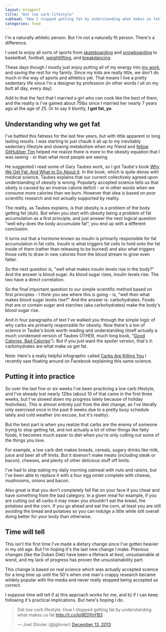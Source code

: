 ```yaml
---
layout: blogpost
title: "Dat low carb lifestyle"
subhead: "How I stopped getting fat by understanding what makes us fat"
categories: food
---
```


I'm a naturally athletic person. But I'm not a naturally fit person. There's a difference.

I used to enjoy all sorts of sports from [skateboarding](/post-images/kgrind.jpg) and [snowboarding](/post-images/boyceparkrail.jpg) to basketball, football, [weightlifting](/post-images/joel-sean-lu-gym.jpg), and [breakdancing](/post-images/bboy-jag.jpg).

These days though I mostly just enjoy putting all of my energy into [my work](http://github.com/jglovier), and saving the rest for my family. Since my kids are really little, we don't do much in the way of sports and athletics yet. That means I live a pretty sedentary life since I'm a designer by profession (in other words I sit on my butt all day, every day).

Add to that the fact that I married a girl who can cook like the best of them, and the reality is I've gained about 75lbs since I married her nearly 7 years ago at the age of 25. Or to say it bluntly, **I got fat, yo**.

## Understanding why we get fat

I've battled this fatness for the last few years, but with little apparent or long lasting results. I was starting to just chaulk it all up to my inevitably sedentary lifestyle and slowing metabolism when my friend and [fellow GitHubber Tim](https://twitter.com/tlberglund) helped me realize there is more to the obesity equation that I was seeing - or than what most people are seeing.

He suggested I read some of Gary Taubes work, so I got Taube's book [Why We Get Fat: And What to Do About It](http://www.audible.com/pd/Nonfiction/Why-We-Get-Fat-Audiobook/B004D5K512/ref=a_search_c4_1_1_srTtl?qid=1386951919&sr=1-1). In the book, which is quite dense with medical science, Taubes explains that our current collectively agreed upon understanding of obesity is wrong. Popularly accepted science tells us that obsity is caused by an inverse calorie deficit - or in other words when we consume more calories than we burn. However that idea is based on poor scientific research and not actually supported by reality.

The reality, as Taubes explains, is that obesity is a problem of the body getting fat (duh). But when you start with obesity being a problem of fat accumulation as a first principle, and just answer the next logical question "well why does the body accumulate fat", you end up with a different conclusion.

It turns out that a hormone known as insulin is primarily responsible for fat accumulation in fat cells. Insulin is what triggers fat cells to hold onto the fat inside of them (rather than releasing to be burned) and also what triggers those cells to draw in new calories from the blood stream to grow even fatter.

So the next question is, "well what makes insulin levels rise in the body?" And the answer is blood sugar. As blood sugar rises, insulin levels rise. The two have a direct correlation.

So the final important question to our simple scientific method based on first principles - I think you see where this is going - is, "well then what makes blood sugar levels rise?" And the answer is: carbohydrates. Foods that are or contain sugar and starches (aka carbohydrates) make the body's blood sugar rise.

And in four paragraphs of text I've walked you through the simple logic of why carbs are primarily responsible for obesity. Now there's a ton of science in Taube's book worth reading and understanding (itself actually a much condensed version of Taubes OTHER, much long book, "[Good Calories, Bad Calories](http://www.audible.com/pd/Health-Fitness/Good-Calories-Bad-Calories-Audiobook/B005EMIOZW/ref=a_search_c4_1_1_srTtl?qid=1386952848&sr=1-1)"). But if you just want the spoiler version, that's it: carbohydrates are what make us get fat.

Note: Here's a really helpful infographic called [Carbs Are Killing You](/post-images/Carbs_Are_Killing_You.png) I recently saw floating around on Facebook explaining this same science.

## Putting it into practice

So over the last five or six weeks I've been practicing a low carb lifestyle, and I've already lost nearly 12lbs (about 10 of that came in the first three weeks, but I've slowed down my progress lately because of holiday festivities). This is almost entirely just from the diet change, as I've literally only exercised once in the past 6 weeks due to a pretty busy schedule lately and cold weather (no excuse, but it's reality).

But the best part is when you realize that carbs are the enemy of someone trying to stop getting fat, and not actually a lot of other things like fatty foods, it becomes much easier to diet when you're only cutting out some of the things you love.

For example, a low carb diet makes breads, cereals, sugary drinks like milk, juice and beer all off limits. But it doensn't make meats (including steak or bacon), cheeses, and plenty of other delicious stuff off limits.

I've had to stop eating my daily morning oatmeal with nuts and raisins, but I've been able to replace it with a four egg omlet complete with cheese, mushrooms, onions and bacon.

Also great is that you don't completely fall flat on your face if you cheat and have something from the bad category. In a given meal for example, if you are cutting out all carbs it may mean you shouldn't eat the bread, the potatoes and the corn. If you go ahead and eat the corn, at least you are still avoiding the bread and potatoes so you can indulge a little while still overall doing better for your body than otherwise.

## Time will tell

This isn't the first time I've made a dietary change since I've gotten heavier in my old age. But I'm hoping it's the last new change I make. Previous changes (like the Dukan Diet) have been a lifehack at best, unsustainable at worst, and my lack of progress has proven the unsustainability part.

This change is based on real science which was actually accepted science for a long time up until the 50's when one man's crappy research became wildely popular with the media and never really stopped being accepted as correct.

I suppose time will tell if a) this approach works for me, and b) if I can keep following it's practical implications. But here's hoping I do.

<blockquote class="twitter-tweet" lang="en"><p>Dat low carb lifestyle: How I stopped getting fat by understanding what makes us fat <a href="http://t.co/lo9EDYoYB3">http://t.co/lo9EDYoYB3</a></p>&mdash; Joel Glovier (@jglovier) <a href="https://twitter.com/jglovier/statuses/411542129031122944">December 13, 2013</a></blockquote>
<script async src="//platform.twitter.com/widgets.js" charset="utf-8"></script>